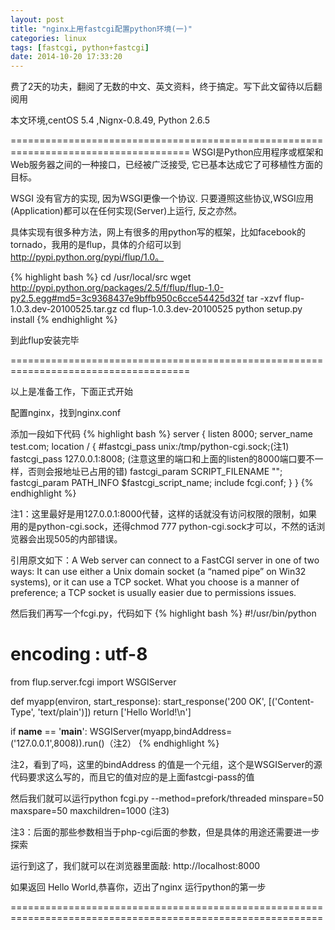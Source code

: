```yaml
---
layout: post
title: "nginx上用fastcgi配置python环境(一)"
categories: linux
tags: [fastcgi, python+fastcgi]
date: 2014-10-20 17:33:20
---
```


费了2天的功夫，翻阅了无数的中文、英文资料，终于搞定。写下此文留待以后翻阅用

本文环境,centOS 5.4 ,Nignx-0.8.49, Python 2.6.5

=====================================================================================
WSGI是Python应用程序或框架和Web服务器之间的一种接口，已经被广泛接受, 它已基本达成它了可移植性方面的目标。  

WSGI 没有官方的实现, 因为WSGI更像一个协议. 只要遵照这些协议,WSGI应用(Application)都可以在任何实现(Server)上运行, 反之亦然。

具体实现有很多种方法，网上有很多的用python写的框架，比如facebook的tornado，我用的是flup，具体的介绍可以到 http://pypi.python.org/pypi/flup/1.0。

{% highlight bash %}
     cd /usr/local/src
     wget http://pypi.python.org/packages/2.5/f/flup/flup-1.0-py2.5.egg#md5=3c9368437e9bffb950c6cce54425d32f
     tar -xzvf flup-1.0.3.dev-20100525.tar.gz
     cd     flup-1.0.3.dev-20100525
     python setup.py install
{% endhighlight %}

到此flup安装完毕

=====================================================================================

以上是准备工作，下面正式开始
  
配置nginx，找到nginx.conf

添加一段如下代码
{% highlight bash %}
 server
  {
    listen  8000;
   server_name test.com;
    location /
    {
       #fastcgi_pass  unix:/tmp/python-cgi.sock;(注1)
      fastcgi_pass  127.0.0.1:8008; (注意这里的端口和上面的listen的8000端口要不一样，否则会报地址已占用的错)
      fastcgi_param SCRIPT_FILENAME "";
      fastcgi_param PATH_INFO $fastcgi_script_name;
      include fcgi.conf;
    }
  }
{% endhighlight %}

注1：这里最好是用127.0.0.1:8000代替，这样的话就没有访问权限的限制，如果用的是python-cgi.sock，还得chmod 777 python-cgi.sock才可以，不然的话浏览器会出现505的内部错误。

 引用原文如下：A Web server can connect to a FastCGI server in one of two ways: It can use either a Unix domain socket (a “named pipe” on Win32 systems), or it can use a TCP socket. What you choose is a manner of preference; a TCP socket is usually easier due to permissions issues.


然后我们再写一个fcgi.py，代码如下
{% highlight bash %}
#!/usr/bin/python
# encoding : utf-8

from flup.server.fcgi import WSGIServer

def myapp(environ, start_response):
    start_response('200 OK', [('Content-Type', 'text/plain')])
    return ['Hello World!\n']

if __name__  == '__main__':
   WSGIServer(myapp,bindAddress=('127.0.0.1',8008)).run()（注2）
{% endhighlight %}
  
注2，看到了吗，这里的bindAddress 的值是一个元组，这个是WSGIServer的源代码要求这么写的，而且它的值对应的是上面fastcgi-pass的值

然后我们就可以运行python fcgi.py --method=prefork/threaded minspare=50 maxspare=50 maxchildren=1000 (注3)

注3：后面的那些参数相当于php-cgi后面的参数，但是具体的用途还需要进一步探索

运行到这了，我们就可以在浏览器里面敲: http://localhost:8000

如果返回 Hello World,恭喜你，迈出了nginx 运行python的第一步

============================================================================================================


